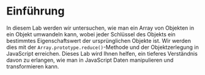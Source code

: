 # Einführung

In diesem Lab werden wir untersuchen, wie man ein Array von Objekten in ein Objekt umwandeln kann, wobei jeder Schlüssel des Objekts ein bestimmtes Eigenschaftswert der ursprünglichen Objekte ist. Wir werden dies mit der `Array.prototype.reduce()`-Methode und der Objektzerlegung in JavaScript erreichen. Dieses Lab wird Ihnen helfen, ein tieferes Verständnis davon zu erlangen, wie man in JavaScript Daten manipulieren und transformieren kann.
